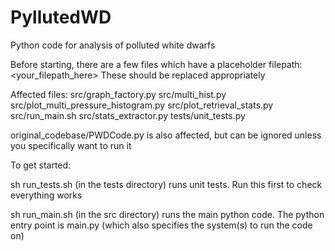 # PyllutedWD
Python code for analysis of polluted white dwarfs

Before starting, there are a few files which have a placeholder filepath: <your_filepath_here>
These should be replaced appropriately

Affected files:
src/graph_factory.py
src/multi_hist.py
src/plot_multi_pressure_histogram.py
src/plot_retrieval_stats.py
src/run_main.sh
src/stats_extractor.py
tests/unit_tests.py

original_codebase/PWDCode.py is also affected, but can be ignored unless you specifically want to run it

To get started:

sh run_tests.sh (in the tests directory) runs unit tests. Run this first to check everything works

sh run_main.sh (in the src directory) runs the main python code.
The python entry point is main.py (which also specifies the system(s) to run the code on)
